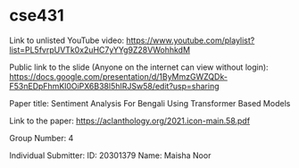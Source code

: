 # cse431
Link to unlisted YouTube video:
https://www.youtube.com/playlist?list=PL5fvrpUVTk0x2uHC7yYYg9Z28VWohhkdM

Public link to the slide (Anyone on the internet can view without login):
https://docs.google.com/presentation/d/1ByMmzGWZQDk-F53nEDpFhmKl0OiPX6B38l5hIRJSw58/edit?usp=sharing

Paper title:
Sentiment Analysis For Bengali Using Transformer Based Models

Link to the paper:
https://aclanthology.org/2021.icon-main.58.pdf


Group Number: 
4


Individual Submitter:
ID: 20301379 
Name: Maisha Noor
